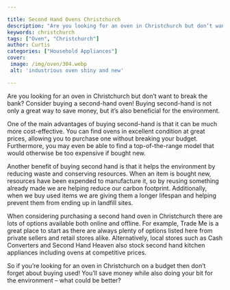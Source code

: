 ```yaml
---

title: Second Hand Ovens Christchurch
description: "Are you looking for an oven in Christchurch but don’t want to break the bank? Consider buying a second-hand oven! Buying second-ha...learn about it in this post"
keywords: christchurch
tags: ["Oven", "Christchurch"]
author: Curtis
categories: ["Household Appliances"]
cover: 
 image: /img/oven/304.webp
 alt: 'industrious oven shiny and new'

---
```


Are you looking for an oven in Christchurch but don’t want to break the bank? Consider buying a second-hand oven! Buying second-hand is not only a great way to save money, but it’s also beneficial for the environment.

One of the main advantages of buying second-hand is that it can be much more cost-effective. You can find ovens in excellent condition at great prices, allowing you to purchase one without breaking your budget. Furthermore, you may even be able to find a top-of-the-range model that would otherwise be too expensive if bought new.

Another benefit of buying second hand is that it helps the environment by reducing waste and conserving resources. When an item is bought new, resources have been expended to manufacture it, so by reusing something already made we are helping reduce our carbon footprint. Additionally, when we buy used items we are giving them a longer lifespan and helping prevent them from ending up in landfill sites. 

When considering purchasing a second hand oven in Christchurch there are lots of options available both online and offline. For example, Trade Me is a great place to start as there are always plenty of options listed here from private sellers and retail stores alike. Alternatively, local stores such as Cash Converters and Second Hand Heaven also stock second hand kitchen appliances including ovens at competitive prices. 

So if you’re looking for an oven in Christchurch on a budget then don’t forget about buying used! You’ll save money while also doing your bit for the environment – what could be better?
